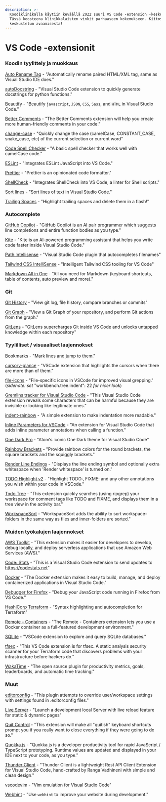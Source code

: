 ```yaml
---
description: >-
  Koodiklinikalla käytiin keväällä 2022 suuri VS Code -extension -keskustelu.
  Tässä koosteena klinikkalaisten vinkit parhaaseen kokemukseen. Kiitos Petrille
  keskustelun avaamisesta!
---
```


# VS Code -extensionit

### Koodin tyylittely ja muokkaus

[Auto Rename Tag](https://marketplace.visualstudio.com/items?itemName=formulahendry.auto-rename-tag) - "Automatically rename paired HTML/XML tag, same as Visual Studio IDE does."

[autoDocstring](https://marketplace.visualstudio.com/items?itemName=njpwerner.autodocstring) - "Visual Studio Code extension to quickly generate docstrings for python functions."

[Beautify](https://marketplace.visualstudio.com/items?itemName=HookyQR.beautify) - "Beautify `javascript`, `JSON`, `CSS`, `Sass`, and `HTML` in Visual Studio Code."

[Better Comments](https://marketplace.visualstudio.com/items?itemName=aaron-bond.better-comments) - "The Better Comments extension will help you create more human-friendly comments in your code."

[change-case](https://marketplace.visualstudio.com/items?itemName=wmaurer.change-case) - "Quickly change the case (camelCase, CONSTANT\_CASE, snake\_case, etc) of the current selection or current word"

[Code Spell Checker](https://marketplace.visualstudio.com/items?itemName=streetsidesoftware.code-spell-checker) - "A basic spell checker that works well with camelCase code."

[ESLint](https://marketplace.visualstudio.com/items?itemName=dbaeumer.vscode-eslint) - "Integrates ESLint JavaScript into VS Code."

[Prettier](https://marketplace.visualstudio.com/items?itemName=esbenp.prettier-vscode) - "Prettier is an opinionated code formatter."&#x20;

[ShellCheck](https://marketplace.visualstudio.com/items?itemName=timonwong.shellcheck) - "Integrates ShellCheck into VS Code, a linter for Shell scripts."

[Sort lines](https://marketplace.visualstudio.com/items?itemName=Tyriar.sort-lines) - "Sort lines of text in Visual Studio Code."

[Trailing Spaces](https://marketplace.visualstudio.com/items?itemName=shardulm94.trailing-spaces) - "Highlight trailing spaces and delete them in a flash!"

### Autocomplete

[GitHub Copilot](https://marketplace.visualstudio.com/items?itemName=GitHub.copilot)  - "GitHub Copilot is an AI pair programmer which suggests line completions and entire function bodies as you type."

[Kite](https://marketplace.visualstudio.com/items?itemName=kiteco.kite) - "Kite is an AI-powered programming assistant that helps you write code faster inside Visual Studio Code."&#x20;

[Path Intellisense](https://marketplace.visualstudio.com/items?itemName=christian-kohler.path-intellisense) - "Visual Studio Code plugin that autocompletes filenames"

[Tailwind CSS IntelliSense](https://marketplace.visualstudio.com/items?itemName=bradlc.vscode-tailwindcss) - "Intelligent Tailwind CSS tooling for VS Code"

[Markdown All in One](https://marketplace.visualstudio.com/items?itemName=yzhang.markdown-all-in-one) - "All you need for Markdown (keyboard shortcuts, table of contents, auto preview and more)."

### Git

[Git History](https://marketplace.visualstudio.com/items?itemName=donjayamanne.githistory) - "View git log, file history, compare branches or commits"

[Git Graph](https://marketplace.visualstudio.com/items?itemName=mhutchie.git-graph) - "View a Git Graph of your repository, and perform Git actions from the graph."

[GitLens](https://marketplace.visualstudio.com/items?itemName=eamodio.gitlens) - "GitLens supercharges Git inside VS Code and unlocks untapped knowledge within each repository"&#x20;

### Tyylilliset / visuaaliset laajennokset

[Bookmarks](https://marketplace.visualstudio.com/items?itemName=alefragnani.Bookmarks) - "Mark lines and jump to them."

[cursory-glance](https://marketplace.visualstudio.com/items?itemName=tuomassalo.cursory-glance) - "VSCode extension that highlights the cursors when there are more than of them."

[file-icons](https://marketplace.visualstudio.com/items?itemName=file-icons.file-icons) - "File-specific icons in VSCode for improved visual grepping." (_sidenote: set_ "workbench.tree.indent": 22 _for nicer look_)

[Gremlins tracker for Visual Studio Code](https://marketplace.visualstudio.com/items?itemName=nhoizey.gremlins) - "This Visual Studio Code extension reveals some characters that can be harmful because they are invisible or looking like legitimate ones."

[indent-rainbow](https://marketplace.visualstudio.com/items?itemName=oderwat.indent-rainbow) - "A simple extension to make indentation more readable."

[Inline Parameters for VSCode](https://marketplace.visualstudio.com/items?itemName=liamhammett.inline-parameters) - "An extension for Visual Studio Code that adds inline parameter annotations when calling a function."

[One Dark Pro](https://marketplace.visualstudio.com/items?itemName=zhuangtongfa.Material-theme) - "Atom‘s iconic One Dark theme for Visual Studio Code"

[Rainbow Brackets](https://marketplace.visualstudio.com/items?itemName=2gua.rainbow-brackets) - "Provide rainbow colors for the round brackets, the square brackets and the squiggly brackets."

[Render Line Endings](https://marketplace.visualstudio.com/items?itemName=medo64.render-crlf) - "Displays the line ending symbol and optionally extra whitespace when 'Render whitespace' is turned on."

[TODO Highlight v2](https://marketplace.visualstudio.com/items?itemName=jgclark.vscode-todo-highlight) - "Highlight TODO:, FIXME: and any other annotations you wish within your code in VSCode."&#x20;

[Todo Tree](https://marketplace.visualstudio.com/items?itemName=Gruntfuggly.todo-tree) - "This extension quickly searches (using ripgrep) your workspace for comment tags like TODO and FIXME, and displays them in a tree view in the activity bar."

[WorkspaceSort](https://marketplace.visualstudio.com/items?itemName=iciclesoft.workspacesort) - "WorkspaceSort adds the ability to sort workspace-folders in the same way as files and inner-folders are sorted."

### Muiden työkalujen laajennokset

[AWS Toolkit](https://docs.aws.amazon.com/toolkit-for-vscode/latest/userguide/welcome.html) - "This extension makes it easier for developers to develop, debug locally, and deploy serverless applications that use Amazon Web Services (AWS)."

[Code::Stats](https://marketplace.visualstudio.com/items?itemName=riussi.code-stats-vscode) - "This is a Visual Studio Code extension to send updates to https://codestats.net"

[Docker](https://code.visualstudio.com/docs/containers/overview) - "The Docker extension makes it easy to build, manage, and deploy containerized applications in Visual Studio Code."

[Debugger for Firefox](https://marketplace.visualstudio.com/items?itemName=firefox-devtools.vscode-firefox-debug) - "Debug your JavaScript code running in Firefox from VS Code."

[HashiCorp Terraform](https://marketplace.visualstudio.com/items?itemName=HashiCorp.terraform) - "Syntax highlighting and autocompletion for Terraform"

[Remote - Containers](https://marketplace.visualstudio.com/items?itemName=ms-vscode-remote.remote-containers) - "The Remote - Containers extension lets you use a Docker container as a full-featured development environment."&#x20;

[SQLite](https://marketplace.visualstudio.com/items?itemName=alexcvzz.vscode-sqlite) - "VSCode extension to explore and query SQLite databases."

[tfsec](https://marketplace.visualstudio.com/items?itemName=tfsec.tfsec) - "This VS Code extension is for tfsec. A static analysis security scanner for your Terraform code that discovers problems with your infrastructure before hackers do."

[WakaTime](https://wakatime.com/vs-code) - "The open source plugin for productivity metrics, goals, leaderboards, and automatic time tracking."

### Muut

[editorconfig](https://marketplace.visualstudio.com/items?itemName=EditorConfig.EditorConfig) - "This plugin attempts to override user/workspace settings with settings found in .editorconfig files."

[Live Server](https://marketplace.visualstudio.com/items?itemName=ritwickdey.LiveServer) - "Launch a development local Server with live reload feature for static & dynamic pages"

[Quit Control](https://marketplace.visualstudio.com/items?itemName=artdiniz.quitcontrol-vscode) - "This extension will make all "quitish" keyboard shortcuts prompt you if you really want to close everything if they were going to do so."

[Quokka.js](https://marketplace.visualstudio.com/items?itemName=WallabyJs.quokka-vscode) - "Quokka.js is a developer productivity tool for rapid JavaScript / TypeScript prototyping. Runtime values are updated and displayed in your IDE next to your code, as you type."

[Thunder Client](https://marketplace.visualstudio.com/items?itemName=rangav.vscode-thunder-client) - "Thunder Client is a lightweight Rest API Client Extension for Visual Studio Code, hand-crafted by Ranga Vadhineni with simple and clean design."

[vscodevim](https://marketplace.visualstudio.com/items?itemName=vscodevim.vim) - "Vim emulation for Visual Studio Code"

[Webhint](https://marketplace.visualstudio.com/items?itemName=webhint.vscode-webhint) - "Use `webhint` to improve your website during development."&#x20;



